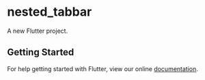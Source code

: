 # nested_tabbar

A new Flutter project.

## Getting Started

For help getting started with Flutter, view our online
[documentation](https://flutter.io/).
